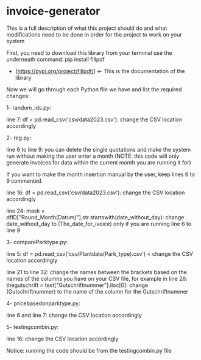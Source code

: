# invoice-generator

This is a full description of what this project should do and what modifications need to be done in order for the project to work on your system

First, you need to download this library from your terminal use the underneath command: 
pip install fillpdf

- (https://pypi.org/project/fillpdf/) <- This is the documentation of the library


Now we will go through each Python file we have and list the required changes: 

1- random_ids.py: 

line 7: df = pd.read_csv('csv/data2023.csv'): change the CSV location accordingly

2- reg.py:

line 6 to line 9: you can delete the single quotations and make the system run without making the user enter a month (NOTE: this code will only generate invoices for data within the current month you are running it for)

If you want to make the month insertion manual by the user, keep lines 6 to 9 commented. 

line 16: df = pd.read_csv('csv/data2023.csv'): change the CSV location accordingly 

line 24: mask = dfID["Round_Month(Datum)"].str.startswith(date_without_day): change date_without_day to (The_date_for_ivoice) only if you are running line 6 to line 9


3- compareParktype.py:

line 5: df = pd.read_csv('csv/Plantdata(Park_type).csv') < change the CSV location accordingly 

line 21 to line 32: change the names between the brackets based on the names of the columns you have on your CSV file, for example in line 26: thegutschrift = test["Gutschriftnummer"].iloc[0]: change (Gutschriftnummer) to the name of the column for the Gutschriftnummer



4- pricebasedonparktype.py:

line 6 and line 7: change the CSV location accordingly 



5- testingcombin.py:

line 16: change the CSV location accordingly 



Notice: running the code should be from the testingcombin.py file









